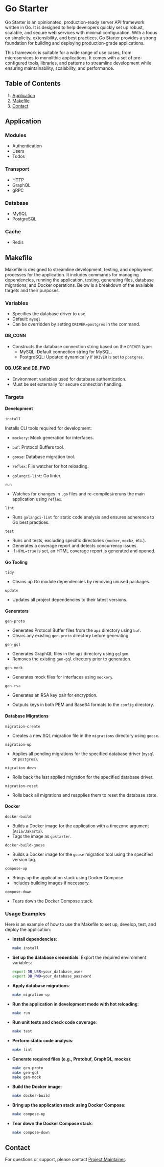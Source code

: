 # Go Starter

Go Starter is an opinionated, production-ready server API framework written in Go. It is designed to help developers quickly set up robust, scalable, and secure web services with minimal configuration. With a focus on simplicity, extensibility, and best practices, Go Starter provides a strong foundation for building and deploying production-grade applications.

This framework is suitable for a wide range of use cases, from microservices to monolithic applications. It comes with a set of pre-configured tools, libraries, and patterns to streamline development while ensuring maintainability, scalability, and performance.

## Table of Contents

1. [Application](#application)
2. [Makefile](#makefile)
3. [Contact](#contact)

## Application

### Modules

- Authentication
- Users
- Todos

### Transport

- HTTP
- GraphQL
- gRPC

### Database

- MySQL
- PostgreSQL

### Cache

- Redis

## Makefile

Makefile is designed to streamline development, testing, and deployment processes for the application. It includes commands for managing dependencies, running the application, testing, generating files, database migrations, and Docker operations. Below is a breakdown of the available targets and their purposes.

### Variables

- Specifies the database driver to use.
- Default: `mysql`
- Can be overridden by setting `DRIVER=postgres` in the command.

#### DB_CONN

- Constructs the database connection string based on the `DRIVER` type:
  - MySQL: Default connection string for MySQL.
  - PostgreSQL: Updated dynamically if `DRIVER` is set to `postgres`.

#### DB_USR and DB_PWD

- Environment variables used for database authentication.
- Must be set externally for secure connection handling.

### Targets

#### Development

`install`

Installs CLI tools required for development:

- `mockery`: Mock generation for interfaces.

- `buf`: Protocol Buffers tool.

- `goose`: Database migration tool.

- `reflex`: File watcher for hot reloading.

- `golangci-lint`: Go linter.

`run`

- Watches for changes in `.go` files and re-compiles/reruns the main application using `reflex`.

`lint`

- Runs `golangci-lint` for static code analysis and ensures adherence to Go best practices.

`test`

- Runs unit tests, excluding specific directories (`mocker`, `mockz`, etc.).
- Generates a coverage report and detects concurrency issues.
- If `HTML=true` is set, an HTML coverage report is generated and opened.

#### Go Tooling

`tidy`

- Cleans up Go module dependencies by removing unused packages.

`update`

- Updates all project dependencies to their latest versions.

#### Generators

`gen-proto`

- Generates Protocol Buffer files from the `api` directory using `buf`.
- Clears any existing `gen-proto` directory before generating.

`gen-gql`

- Generates GraphQL files in the `api` directory using `gqlgen`.
- Removes the existing `gen-gql` directory prior to generation.

`gen-mock`

- Generates mock files for interfaces using `mockery`.

`gen-rsa`

- Generates an RSA key pair for encryption.

- Outputs keys in both PEM and Base64 formats to the `config` directory.

#### Database Migrations

`migration-create`

- Creates a new SQL migration file in the `migrations` directory using `goose`.

`migration-up`

- Applies all pending migrations for the specified database driver (`mysql` or `postgres`).

`migration-down`

- Rolls back the last applied migration for the specified database driver.

`migration-reset`

- Rolls back all migrations and reapplies them to reset the database state.

#### Docker

`docker-build`

- Builds a Docker image for the application with a timezone argument (`Asia/Jakarta`).
- Tags the image as `gostarter`.

`docker-build-goose`

- Builds a Docker image for the `goose` migration tool using the specified version tag.

`compose-up`

- Brings up the application stack using Docker Compose.
- Includes building images if necessary.

`compose-down`

- Tears down the Docker Compose stack.

### Usage Examples

Here is an example of how to use the Makefile to set up, develop, test, and deploy the application:

- **Install dependencies**:

  ```sh
  make install
  ```

- **Set up the database credentials**: Export the required environment variables:

  ```sh
  export DB_USR=your_database_user
  export DB_PWD=your_database_password
  ```

- **Apply database migrations**:

  ```sh
  make migration-up
  ```

- **Run the application in development mode with hot reloading**:

  ```sh
  make run
  ```

- **Run unit tests and check code coverage**:

  ```sh
  make test
  ```

- **Perform static code analysis**:

  ```sh
  make lint
  ```

- **Generate required files (e.g., Protobuf, GraphQL, mocks)**:

  ```sh
  make gen-proto
  make gen-gql
  make gen-mock
  ```

- **Build the Docker image**:

  ```sh
  make docker-build
  ```

- **Bring up the application stack using Docker Compose**:

  ```sh
  make compose-up
  ```

- **Tear down the Docker Compose stack**:

  ```sh
  make compose-down
  ```

## Contact

For questions or support, please contact [Project Maintainer](mailto:shandysiswandi@gmail.com).
